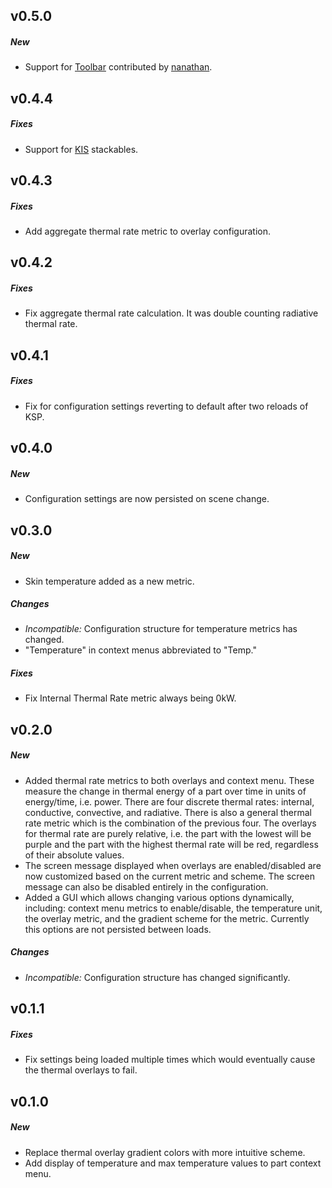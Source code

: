 ## v0.5.0
##### New
- Support for [Toolbar](http://forum.kerbalspaceprogram.com/index.php?/topic/55420-/) contributed by
  [nanathan](https://github.com/nanathan).

## v0.4.4
##### Fixes
- Support for [KIS](http://forum.kerbalspaceprogram.com/threads/113111) stackables.

## v0.4.3
##### Fixes
- Add aggregate thermal rate metric to overlay configuration.

## v0.4.2
##### Fixes
- Fix aggregate thermal rate calculation. It was double counting radiative thermal rate.

## v0.4.1
##### Fixes
- Fix for configuration settings reverting to default after two reloads of KSP.

## v0.4.0
##### New
- Configuration settings are now persisted on scene change.

## v0.3.0
##### New
- Skin temperature added as a new metric.

##### Changes
- *Incompatible:* Configuration structure for temperature metrics has changed.
- "Temperature" in context menus abbreviated to "Temp."

##### Fixes
- Fix Internal Thermal Rate metric always being 0kW.

## v0.2.0
##### New
- Added thermal rate metrics to both overlays and context menu. These measure the change in thermal energy of a part
  over time in units of energy/time, i.e. power. There are four discrete thermal rates: internal, conductive,
  convective, and radiative. There is also a general thermal rate metric which is the combination of the previous
  four. The overlays for thermal rate are purely relative, i.e. the part with the lowest will be purple and the part
  with the highest thermal rate will be red, regardless of their absolute values.
- The screen message displayed when overlays are enabled/disabled are now customized based on the current metric and
  scheme. The screen message can also be disabled entirely in the configuration.
- Added a GUI which allows changing various options dynamically, including: context menu metrics to enable/disable,
  the temperature unit, the overlay metric, and the gradient scheme for the metric. Currently this options are not
  persisted between loads.

##### Changes
- *Incompatible:* Configuration structure has changed significantly.

## v0.1.1
##### Fixes
- Fix settings being loaded multiple times which would eventually cause the thermal overlays to fail.

## v0.1.0
##### New
- Replace thermal overlay gradient colors with more intuitive scheme.
- Add display of temperature and max temperature values to part context menu.
